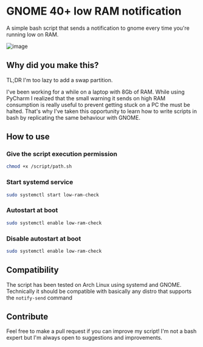# GNOME 40+ low RAM notification

A simple bash script that sends a notification to gnome every time you're running low on RAM.

![image](https://user-images.githubusercontent.com/11707683/140624186-a09ec927-7b43-4d3e-9a3a-bfee8046ee8a.png)


## Why did you make this?
TL;DR I'm too lazy to add a swap partition.

I've been working for a while on a laptop with 8Gb of RAM. While using PyCharm I realized that the small warning it sends on high RAM consumption is really useful to prevent getting stuck on a PC the must be halted. That's why I've taken this opportunity to learn how to write scripts in bash by replicating the same behaviour with GNOME.


## How to use

### Give the script execution permission
```bash
chmod +x /script/path.sh
```

### Start systemd service
```bash
sudo systemctl start low-ram-check
```

### Autostart at boot
```bash
sudo systemctl enable low-ram-check
```

### Disable autostart at boot
```bash
sudo systemctl enable low-ram-check
```

## Compatibility
The script has been tested on Arch Linux using systemd and GNOME.
Technically it should be compatible with basically any distro that supports the `notify-send` command

## Contribute
Feel free to make a pull request if you can improve my script! I'm not a bash expert but I'm always open to suggestions and improvements.

